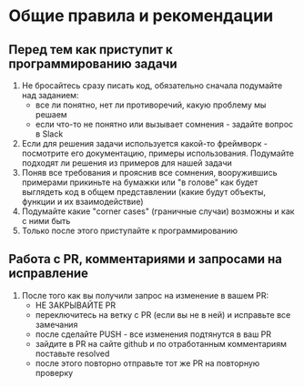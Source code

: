 # Общие правила и рекомендации  

## Перед тем как приступит к программированию задачи  
1. Не бросайтесь сразу писать код, обязательно сначала подумайте над заданием:
    - все ли понятно, нет ли противоречий, какую проблему мы решаем
    - если что-то не понятно или вызывает сомнения - задайте вопрос в Slack
2. Если для решения задачи используется какой-то фреймворк - посмотрите его документацию, примеры использования. Подумайте подходят ли решения из примеров для нашей задачи
3. Поняв все требования и прояснив все сомнения, вооружившись примерами прикиньте на бумажки или "в голове" как будет выглядеть код в общем представлении (какие будут объекты, функции и их взаимодействие)
4. Подумайте какие "corner cases" (граничные случаи) возможны и как с ними быть
5. Только после этого приступайте к программированию

## Работа с PR, комментариями и запросами на исправление
1. После того как вы получили запрос на изменение в вашем PR:
    - НЕ ЗАКРЫВАЙТЕ PR
    - переключитесь на ветку с PR (если вы не в ней) и исправьте все замечания
    - после сделайте PUSH - все изменения подтянутся в ваш PR
    - зайдите в PR на сайте github и по отработанным комментариям поставьте resolved
    - после этого повторно отправьте тот же PR на повторную проверку
